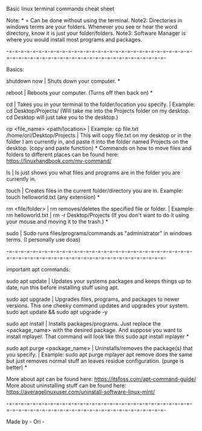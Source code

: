 Basic linux terminal commands cheat sheet


Note: * = Can be done without using the terminal.
Note2: Directories in windows terms are your folders. Whenever you see or hear the word directory, know it is just your folder/folders.
Note3: Software Manager is where you would install most programs and packages.


-=-=-=-=-=-=-=-=-=-=-=-=-=-=-=-=-=-=-=-=-=-=-=-=-=-=-=-=-=-=-=-=-=-=-=-=-=-=-=-=-=-=-=-=-=-=-=-=-=-=-=-=-=-=-=-=-=-=-


Basics:


shutdown now | Shuts down your computer. *

reboot | Reboots your computer. (Turns off then back on) *


cd <path> | Takes you in your terminal to the folder/location you specify. | Example: cd Desktop/Projects/ (Will take me into the Projects folder on my desktop. cd Desktop will just take you to the desktop.)


cp <file_name> <path/location> | Example: cp file.txt /home/ori/Desktop/Projects | This will copy file.txt on my desktop or in the folder I am currently in, and paste it into the folder named Projects on the desktop. (copy and paste function) *
Commands on how to move files and folders to different places can be found here: https://linuxhandbook.com/mv-command/


ls | ls just shows you what files and programs are in the folder you are currently in.


touch <filename> | Creates files in the current folder/directory you are in. Example: touch helloworld.txt (any extension) *


rm <options> <file/folder> | rm removes/deletes the specified file or folder. | Example: rm helloworld.txt | rm -r Desktop/Projects (If you don't want to do it using your mouse and moving it to the trash.) *


sudo <command> | Sudo runs files/programs/commands as "administrator" in windows terms. (I personally use doas)


-=-=-=-=-=-=-=-=-=-=-=-=-=-=-=-=-=-=-=-=-=-=-=-=-=-=-=-=-=-=-=-=-=-=-=-=-=-=-=-=-=-=-=-=-=-=-=-=-=-=-=-=-=-=-=-=-=-=-


important apt commands:

sudo apt update | Updates your systems packages and keeps things up to date, run this before installing stuff using apt.

sudo apt upgrade | Upgrades files, programs, and packages to newer versions.
This one cheeky command updates and upgrades your system. sudo apt update && sudo apt upgrade -y 

sudo apt install <package name> | Installs packages/programs. Just replace the <package_name> with the desired package. And suppose you want to install mplayer. That command will look like this sudo apt install mplayer  *

sudo apt purge <package_name> | Uninstalls/removes the package(s) that you specify. | Example: sudo apt purge mplayer
apt remove does the same but just removes normal stuff an leaves residue configuration. (purge is better) *



More about apt can be found here: https://itsfoss.com/apt-command-guide/
More about uninstalling stuff can be found here: https://averagelinuxuser.com/uninstall-software-linux-mint/


-=-=-=-=-=-=-=-=-=-=-=-=-=-=-=-=-=-=-=-=-=-=-=-=-=-=-=-=-=-=-=-=-=-=-=-=-=-=-=-=-=-=-=-=-=-=-=-=-=-=-=-=-=-=-=-=-=-=-


Made by - Ori -
